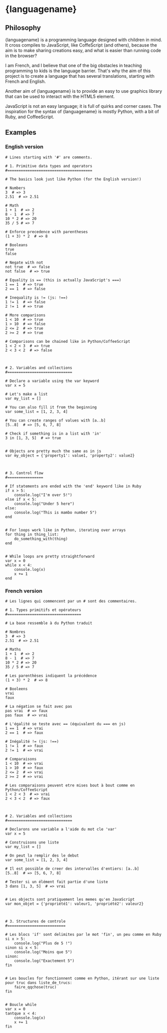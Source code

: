{languagename}
==============

Philosophy
----------

{languagename} is a programming language designed with children in mind.
It cross compiles to JavaScript, like CoffeScript (and others), because the aim
is to make sharing creations easy, and what is easier than running code in
the browser?

I am French, and I believe that one of the big obstacles in teaching
programming to kids is the language barrier. That's why the aim of this
project is to create a language that has several translations, starting with
French and English.

Another aim of {languagename} is to provide an easy to use graphics library
that can be used to interact with the HTML5 <canvas> element.

JavaScript is not an easy language; it is full of quirks and corner cases.
The inspiration for the syntax of {languagename} is mostly Python, with a bit
of Ruby, and CoffeeScript.


Examples
--------

### English version

```
# Lines starting with '#' are comments.

# 1. Primitive data types and operators
#======================================

# The basics look just like Python (for the English version!)

# Numbers
3  # => 3
2.51  # => 2.51

# Math
1 + 1  # => 2
8 - 1  # => 7
10 * 2 # => 20
35 / 5 # => 7

# Enforce precedence with parentheses
(1 + 3) * 2  # => 8

# Booleans
true
false

# Negate with not
not true  # => false
not false  # => true

# Equality is == (this is actually JavaScript's ===)
1 == 1  # => true
2 == 1  # => false

# Inequality is != (js: !==)
1 != 1  # => false
2 != 1  # => true

# More comparisons
1 < 10  # => true
1 > 10  # => false
2 <= 2  # => true
2 >= 2  # => true

# Comparisons can be chained like in Python/CoffeeScript
1 < 2 < 3  # => true
2 < 3 < 2  # => false



# 2. Variables and collections
#=============================

# Declare a variable using the var keyword
var x = 5

# Let's make a list
var my_list = []

# You can also fill it from the beginning
var some_list = [1, 2, 3, 4]

# You can create ranges of values with [a..b]
[5..8]  # => [5, 6, 7, 8]

# Check if something is in a list with 'in'
3 in [1, 3, 5]  # => true


# Objects are pretty much the same as in js
var my_object = {'property1': value1, 'property2': value2}



# 3. Control flow
#================

# If statements are ended with the 'end' keyword like in Ruby
if x > 5:
    console.log("I'm over 5!")
else if x < 5:
    console.log("Under 5 here")
else:
    console.log("This is mambo number 5")
end


# For loops work like in Python, iterating over arrays
for thing in thing_list:
    do_something_with(thing)
end


# While loops are pretty straightforward
var x = 0
while x < 4:
    console.log(x)
    x += 1
end
```


### French version

```
# Les lignes qui commencent par un # sont des commentaires.

# 1. Types primitifs et opérateurs
#=================================

# La base ressemble à du Python traduit

# Nombres
3  # => 3
2.51  # => 2.51

# Maths
1 + 1  # => 2
8 - 1  # => 7
10 * 2 # => 20
35 / 5 # => 7

# Les parenthèses indiquent la précédence
(1 + 3) * 2  # => 8

# Booleens
vrai
faux

# La négation se fait avec pas
pas vrai  # => faux
pas faux  # => vrai

# L'égalité se teste avec == (équivalent du === en js)
1 == 1  # => vrai
2 == 1  # => faux

# Inégalité != (js: !==)
1 != 1  # => faux
2 != 1  # => vrai

# Comparaisons
1 < 10  # => vrai
1 > 10  # => faux
2 <= 2  # => vrai
2 >= 2  # => vrai

# Les comparaisons peuvent etre mises bout à bout comme en Python/CoffeeScript
1 < 2 < 3  # => vrai
2 < 3 < 2  # => faux



# 2. Variables and collections
#=============================

# Declarons une variable a l'aide du mot cle 'var'
var x = 5

# Construisons une liste
var my_list = []

# On peut la remplir des le debut
var some_list = [1, 2, 3, 4]

# Il est possible de creer des intervalles d'entiers: [a..b]
[5..8]  # => [5, 6, 7, 8]

# Tester si un élément fait partie d'une liste
3 dans [1, 3, 5]  # => vrai


# Les objects sont pratiquement les memes qu'en JavaScript
var mon_objet = {'propriété1': valeur1, 'propriété2': valeur2}



# 3. Structures de controle
#==========================

# Les blocs 'if' sont delimites par le mot 'fin', un peu comme en Ruby
si x > 5:
    console.log("Plus de 5 !")
sinon si x < 5:
    console.log("Moins que 5")
sinon:
    console.log("Exactement 5")
fin


# Les boucles for fonctionnent comme en Python, itérant sur une liste
pour truc dans liste_de_trucs:
    faire_qqchose(truc)
fin


# Boucle while
var x = 0
tantque x < 4:
    console.log(x)
    x += 1
fin
```
